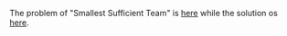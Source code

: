 The problem of "Smallest Sufficient Team" is [here](https://leetcode.com/problems/smallest-sufficient-team/description/) while the solution os [here](https://github.com/aurimas13/Solutions-To-Problems/blob/main/LeetCode/Java%20Solutions/Smallest%20Sufficient%20Team/smallest.java).